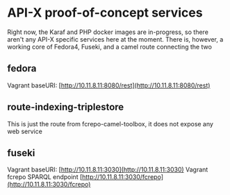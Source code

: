 # API-X proof-of-concept services

Right now, the Karaf and PHP docker images are in-progress, so
there aren't any API-X specific services here at the moment.  There is,
however, a working core of Fedora4, Fuseki, and a camel route connecting the two

## fedora
Vagrant baseURI: [http://10.11.8.11:8080/rest](http://10.11.8.11:8080/rest)

## route-indexing-triplestore
This is just the route from fcrepo-camel-toolbox, it does not expose
any web service

## fuseki
Vagrant baseURI: [http://10.11.8.11:3030](http://10.11.8.11:3030)
Vagrant fcrepo SPARQL endpoint [http://10.11.8.11:3030/fcrepo](http://10.11.8.11:3030/fcrepo)